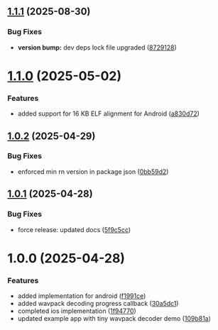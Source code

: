 ## [1.1.1](https://github.com/JairajJangle/react-native-tiny-wavpack-decoder/compare/v1.1.0...v1.1.1) (2025-08-30)


### Bug Fixes

* **version bump:** dev deps lock file upgraded ([8729128](https://github.com/JairajJangle/react-native-tiny-wavpack-decoder/commit/87291289009611c37ad71940953699d93da2f711))

# [1.1.0](https://github.com/JairajJangle/react-native-tiny-wavpack-decoder/compare/v1.0.2...v1.1.0) (2025-05-02)


### Features

* added support for 16 KB ELF alignment for Android ([a830d72](https://github.com/JairajJangle/react-native-tiny-wavpack-decoder/commit/a830d720613ae71efe9477066eff6fe292c4afc7))

## [1.0.2](https://github.com/JairajJangle/react-native-tiny-wavpack-decoder/compare/v1.0.1...v1.0.2) (2025-04-29)


### Bug Fixes

* enforced min rn version in package json ([0bb59d2](https://github.com/JairajJangle/react-native-tiny-wavpack-decoder/commit/0bb59d231fabade73a2b881e4aa198e9a24e03fd))

## [1.0.1](https://github.com/JairajJangle/react-native-tiny-wavpack-decoder/compare/v1.0.0...v1.0.1) (2025-04-28)


### Bug Fixes

* force release: updated docs ([5f9c5cc](https://github.com/JairajJangle/react-native-tiny-wavpack-decoder/commit/5f9c5ccb538c64dba24ae04fa0ced4303376c7dc))

# 1.0.0 (2025-04-28)


### Features

* added implementation for android ([f1991ce](https://github.com/JairajJangle/react-native-tiny-wavpack-decoder/commit/f1991ceb90e267a0857666ae2989ea3d5efae382))
* added wavpack decoding progress callback ([30a5dc1](https://github.com/JairajJangle/react-native-tiny-wavpack-decoder/commit/30a5dc165ca669a63d4a93b7487bc7b5ade43552))
* completed ios implementation ([1f94770](https://github.com/JairajJangle/react-native-tiny-wavpack-decoder/commit/1f94770f58915ff14e6ba38892ba913253e0b6a0))
* updated example app with tiny wavpack decoder demo ([109b81a](https://github.com/JairajJangle/react-native-tiny-wavpack-decoder/commit/109b81a9adde98aad1929b5cc3c00889d4da760c))
